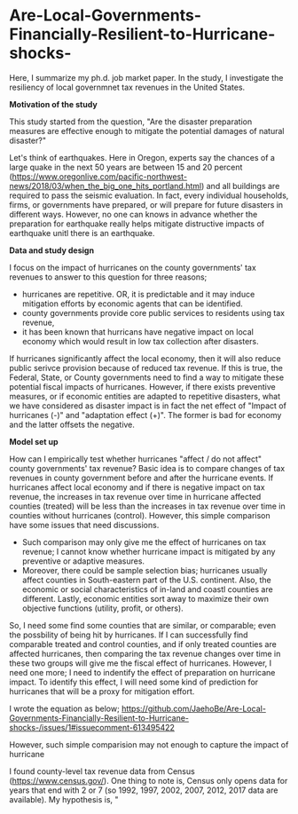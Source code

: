 # Are-Local-Governments-Financially-Resilient-to-Hurricane-shocks-

Here, I summarize my ph.d. job market paper.
In the study, I investigate the resiliency of local governmnet tax revenues in the United States.


**Motivation of the study**

This study started from the question, 
"Are the disaster preparation measures are effective enough to mitigate the potential damages of natural disaster?"

Let's think of earthquakes. Here in Oregon,  experts say the chances of a large quake in the next 50 years are between 15 and 20 percent (https://www.oregonlive.com/pacific-northwest-news/2018/03/when_the_big_one_hits_portland.html) and all buildings are required to pass the seismic evaluation. In fact, every individual households, firms, or governments have prepared, or will prepare for future disasters in different ways. However, no one can knows in advance whether the preparation for earthquake really helps mitigate distructive impacts of earthquake unitl there is an earthquake. 


**Data and study design**

I focus on the impact of hurricanes on the county governments' tax revenues to answer to this question for three reasons; 
- hurricanes are repetitive. OR, it is predictable and it may induce mitigation efforts by economic agents that can be identified.
- county governments provide core public services to residents using tax revenue,
- it has been known that hurricans have negative impact on local economy which would result in low tax collection after disasters. 

If hurricanes significantly affect the local economy, then it will also reduce public serivce provision because of reduced tax revenue. If this is true, the Federal, State, or County governments need to find a way to mitigate these potential fiscal impacts of hurricanes. However, if there exists preventive measures, or if economic entities are adapted to repetitive disasters, what we have considered as disaster impact is in fact the net effect of "Impact of hurricanes (-)" and "adaptation effect (+)". The former is bad for economy and the latter offsets the negative.


**Model set up**

How can I empirically test whether hurricanes "affect / do not affect" county governments' tax revenue? 
Basic idea is to compare changes of tax revenues in county government before and after the hurricane events. If hurricanes affect local economy and if there is negative impact on tax revenue, the increases in tax revenue over time in hurricane affected counties (treated) will be less than the increases in tax revenue over time in counties without hurricanes (control). However, this simple comparison have some issues that need discussions. 

- Such comparison may only give me the effect of hurricanes on tax revenue; I cannot know whether hurricane impact is mitigated by any preventive or adaptive measures. 
- Moreover, there could be sample selection bias; hurricanes usually affect counties in South-eastern part of the U.S. continent. Also, the economic or social characteristics of in-land and coastl counties are different. Lastly, economic entities sort away to maximize their own objective functions (utility, profit, or others). 

So, I need some find some counties that are similar, or comparable; even the possbility of being hit by hurricanes. If I can successfully find comparable treated and control counties, and if only treated counties are affected hurricanes, then comparing the tax revenue changes over time in these two groups will give me the fiscal effect of hurricanes. However, I need one more; I need to indentify the effect of preparation on hurricane impact. To identify this effect, I will need some kind of prediction for hurricanes that will be a proxy for mitigation effort. 

I wrote the equation as below;
https://github.com/JaehoBe/Are-Local-Governments-Financially-Resilient-to-Hurricane-shocks-/issues/1#issuecomment-613495422


However, such simple comparision may not enough to capture the impact of hurricane


I found county-level tax revenue data from Census (https://www.census.gov/). One thing to note is, Census only opens data for years that end with 2 or 7 (so 1992, 1997, 2002, 2007, 2012, 2017 data are available).
My hypothesis is, 
"



